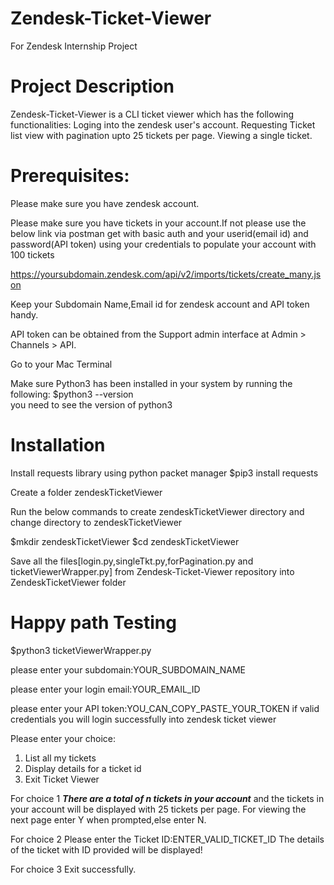 # Zendesk-Ticket-Viewer
For Zendesk Internship Project

# Project Description

Zendesk-Ticket-Viewer is a CLI ticket viewer which has the following functionalities:
  Loging into the zendesk user's account.
  Requesting Ticket list view with pagination upto 25 tickets per page.
  Viewing a single ticket.

# Prerequisites:

Please make sure you have zendesk account.

Please make sure you have tickets in your account.If not please use the below link via postman get with basic auth and your userid(email id) and password(API token) using your credentials to populate your account with 100 tickets

https://yoursubdomain.zendesk.com/api/v2/imports/tickets/create_many.json

Keep your Subdomain Name,Email id for zendesk account and API token handy.

API token can be obtained from the Support admin interface at Admin > Channels > API.

Go to your Mac Terminal

Make sure Python3 has been installed in your system by running the following:
$python3 --version   
you need to see the version of python3

# Installation
Install requests library using python packet manager
$pip3 install requests

Create a folder zendeskTicketViewer

Run the below commands to create zendeskTicketViewer directory and change directory to zendeskTicketViewer
  
  $mkdir zendeskTicketViewer
  $cd zendeskTicketViewer
  
Save all the files[login.py,singleTkt.py,forPagination.py and ticketViewerWrapper.py] from Zendesk-Ticket-Viewer repository into ZendeskTicketViewer folder

# Happy path Testing 

$python3 ticketViewerWrapper.py

please enter your subdomain:YOUR_SUBDOMAIN_NAME

please enter your login email:YOUR_EMAIL_ID

please enter your API token:YOU_CAN_COPY_PASTE_YOUR_TOKEN
if valid credentials you will login successfully into zendesk ticket viewer


Please enter your choice:
1. List all my tickets
2. Display details for a ticket id
3. Exit Ticket Viewer

For choice 1
*****There are a total of n tickets in your account*****
 and the tickets in your account will be displayed with 25 tickets per page.
 For viewing the next page enter Y when prompted,else enter N.
 
For choice 2
Please enter the Ticket ID:ENTER_VALID_TICKET_ID
The details of the ticket with ID provided will be displayed!

For choice 3
Exit successfully.






















